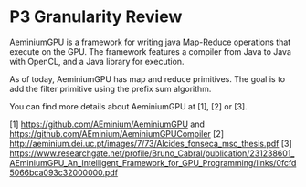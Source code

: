 P3 Granularity Review
=======================

AeminiumGPU is a framework for writing java Map-Reduce operations that execute on the GPU. The framework features a compiler from Java to Java with OpenCL, and a Java library for execution.

As of today, AeminiumGPU has map and reduce primitives. The goal is to add the filter primitive using the prefix sum algorithm.

You can find more details about AeminiumGPU at [1], [2] or [3].


[1] https://github.com/AEminium/AeminiumGPU and https://github.com/AEminium/AeminiumGPUCompiler
[2] http://aeminium.dei.uc.pt/images/7/73/Alcides_fonseca_msc_thesis.pdf
[3] https://www.researchgate.net/profile/Bruno_Cabral/publication/231238601_AEminiumGPU_An_Intelligent_Framework_for_GPU_Programming/links/0fcfd5066bca093c32000000.pdf